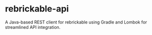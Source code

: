 # rebrickable-api
A Java-based REST client for rebrickable using Gradle and Lombok for streamlined API integration.
